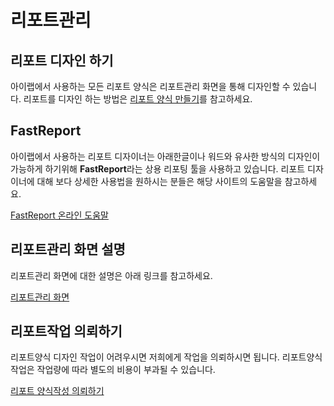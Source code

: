 # 리포트관리

## 리포트 디자인 하기

아이랩에서 사용하는 모든 리포트 양식은 리포트관리 화면을 통해 디자인할 수 있습니다.
리포트를 디자인 하는 방법은 [리포트 양식 만들기](/리포트양식만들기/리포트양식만들기.md)를 참고하세요.

## FastReport

아이랩에서 사용하는 리포트 디자이너는 아래한글이나 워드와 유사한 방식의 디자인이
가능하게 하기위해 **FastReport**라는 상용 리포팅 툴을 사용하고 있습니다.
리포트 디자이너에 대해 보다 상세한 사용법을 원하시는 분들은 해당 사이트의 도움말을 참고하세요.

[FastReport 온라인 도움말](https://www.fast-report.com/public_download/html/FR5UserManual-HTML-en/index.html)

## 리포트관리 화면 설명
리포트관리 화면에 대한 설명은 아래 링크를 참고하세요.

[리포트관리 화면](/리포트양식만들기/200리포트양식만들기기초/201리포트관리화면.md)


## 리포트작업 의뢰하기

리포트양식 디자인 작업이 어려우시면 저희에게 작업을 의뢰하시면 됩니다.
리포트양식 작업은 작업량에 따라 별도의 비용이 부과될 수 있습니다.

[리포트 양식작성 의뢰하기](/리포트양식만들기/리포트양식작성의뢰하기.md)
